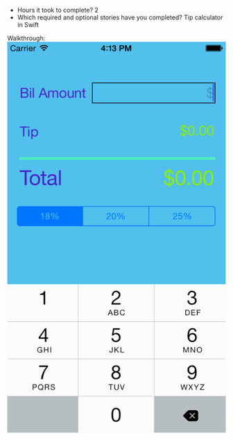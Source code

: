 - Hours it took to complete?
	2
- Which required and optional stories have you completed?
	Tip calculator in Swift

Walkthrough:
![Video Walkthrough](tips_swf.gif)
